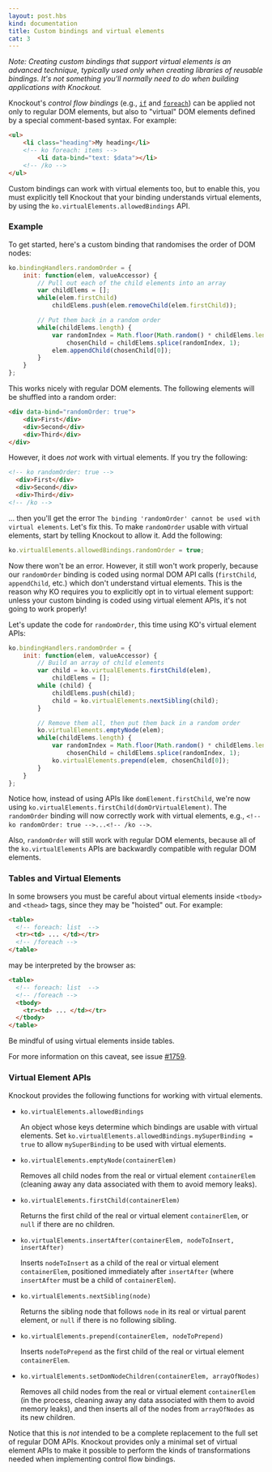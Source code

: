 ```yaml
---
layout: post.hbs
kind: documentation
title: Custom bindings and virtual elements
cat: 3
---
```


*Note: Creating custom bindings that support virtual elements is an advanced technique, typically used only when creating libraries of reusable bindings. It's not something you'll normally need to do when building applications with Knockout.*

Knockout's *control flow bindings* (e.g., [`if`](if-binding.html) and [`foreach`](foreach-binding.html)) can be applied not only to regular DOM elements, but also to "virtual" DOM elements defined by a special comment-based syntax. For example:

```html
<ul>
    <li class="heading">My heading</li>
    <!-- ko foreach: items -->
        <li data-bind="text: $data"></li>
    <!-- /ko -->
</ul>
```

Custom bindings can work with virtual elements too, but to enable this, you must explicitly tell Knockout that your binding understands virtual elements, by using the `ko.virtualElements.allowedBindings` API.

### Example

To get started, here's a custom binding that randomises the order of DOM nodes:

```javascript
ko.bindingHandlers.randomOrder = {
    init: function(elem, valueAccessor) {
        // Pull out each of the child elements into an array
        var childElems = [];
        while(elem.firstChild)
            childElems.push(elem.removeChild(elem.firstChild));

        // Put them back in a random order
        while(childElems.length) {
            var randomIndex = Math.floor(Math.random() * childElems.length),
                chosenChild = childElems.splice(randomIndex, 1);
            elem.appendChild(chosenChild[0]);
        }
    }
};
```

This works nicely with regular DOM elements. The following elements will be shuffled into a random order:

```html
<div data-bind="randomOrder: true">
    <div>First</div>
    <div>Second</div>
    <div>Third</div>
</div>
```

However, it does *not* work with virtual elements. If you try the following:

```html
<!-- ko randomOrder: true -->
  <div>First</div>
  <div>Second</div>
  <div>Third</div>
<!-- /ko -->
```

... then you'll get the error `The binding 'randomOrder' cannot be used with virtual elements`. Let's fix this. To make `randomOrder` usable with virtual elements, start by telling Knockout to allow it. Add the following:

```javascript
ko.virtualElements.allowedBindings.randomOrder = true;
```

Now there won't be an error. However, it still won't work properly, because our `randomOrder` binding is coded using normal DOM API calls (`firstChild`, `appendChild`, etc.) which don't understand virtual elements. This is the reason why KO requires you to explicitly opt in to virtual element support: unless your custom binding is coded using virtual element APIs, it's not going to work properly!

Let's update the code for `randomOrder`, this time using KO's virtual element APIs:

```javascript
ko.bindingHandlers.randomOrder = {
    init: function(elem, valueAccessor) {
        // Build an array of child elements
        var child = ko.virtualElements.firstChild(elem),
            childElems = [];
        while (child) {
            childElems.push(child);
            child = ko.virtualElements.nextSibling(child);
        }

        // Remove them all, then put them back in a random order
        ko.virtualElements.emptyNode(elem);
        while(childElems.length) {
            var randomIndex = Math.floor(Math.random() * childElems.length),
                chosenChild = childElems.splice(randomIndex, 1);
            ko.virtualElements.prepend(elem, chosenChild[0]);
        }
    }
};
```

Notice how, instead of using APIs like `domElement.firstChild`, we're now using `ko.virtualElements.firstChild(domOrVirtualElement)`. The `randomOrder` binding will now correctly work with virtual elements, e.g., `<!-- ko randomOrder: true -->...<!-- /ko -->`.

Also, `randomOrder` will still work with regular DOM elements, because all of the `ko.virtualElements` APIs are backwardly compatible with regular DOM elements.

### Tables and Virtual Elements

In some browsers you must be careful about virtual elements inside `<tbody>` and `<thead>` tags, since they may be "hoisted" out. For example:

```html
<table>
  <!-- foreach: list  -->
  <tr><td> ... </td></tr>
  <!-- /foreach -->
</table>
```

may be interpreted by the browser as:

```html
<table>
  <!-- foreach: list  -->
  <!-- /foreach -->
  <tbody>
    <tr><td> ... </td></tr>
  </tbody>
</table>
```

Be mindful of using virtual elements inside tables.

For more information on this caveat, see issue [#1759](https://github.com/knockout/knockout/issues/1759).

### Virtual Element APIs

Knockout provides the following functions for working with virtual elements.

* `ko.virtualElements.allowedBindings`

  An object whose keys determine which bindings are usable with virtual elements. Set `ko.virtualElements.allowedBindings.mySuperBinding = true` to allow `mySuperBinding` to be used with virtual elements.

* `ko.virtualElements.emptyNode(containerElem)`

  Removes all child nodes from the real or virtual element `containerElem` (cleaning away any data associated with them to avoid memory leaks).

* `ko.virtualElements.firstChild(containerElem)`

  Returns the first child of the real or virtual element `containerElem`, or `null` if there are no children.

* `ko.virtualElements.insertAfter(containerElem, nodeToInsert, insertAfter)`

  Inserts `nodeToInsert` as a child of the real or virtual element `containerElem`, positioned immediately after `insertAfter` (where `insertAfter` must be a child of `containerElem`).

* `ko.virtualElements.nextSibling(node)`

  Returns the sibling node that follows `node` in its real or virtual parent element, or `null` if there is no following sibling.

* `ko.virtualElements.prepend(containerElem, nodeToPrepend)`

  Inserts `nodeToPrepend` as the first child of the real or virtual element `containerElem`.

* `ko.virtualElements.setDomNodeChildren(containerElem, arrayOfNodes)`

  Removes all child nodes from the real or virtual element `containerElem` (in the process, cleaning away any data associated with them to avoid memory leaks), and then inserts all of the nodes from `arrayOfNodes` as its new children.

Notice that this is *not* intended to be a complete replacement to the full set of regular DOM APIs. Knockout provides only a minimal set of virtual element APIs to make it possible to perform the kinds of transformations needed when implementing control flow bindings.
